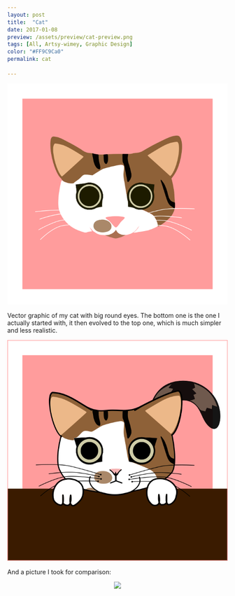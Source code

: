 ```yaml
---
layout: post
title:  "Cat"
date: 2017-01-08
preview: /assets/preview/cat-preview.png
tags: [All, Artsy-wimey, Graphic Design]
color: "#FF9C9Ca0"
permalink: cat

---
```


<p align="center">
  <img src="/assets/cat/cat.png"/>
</p>

Vector graphic of my cat with big round eyes. The bottom one is the one I actually started with, it then evolved to the top one, which is much simpler and less realistic. 

<p align="center">
    <img src="/assets/cat/cat_by_the_window.png"/>
</p>

And a picture I took for comparison:
<p align="center">
    <img src="/assets/cat/cat_photo.JPG"/>
</p>
